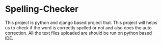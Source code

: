 # Spelling-Checker
This project is python and django based project that.
This project will helps us to check if the word is correctly spelled or not and also does the auto correction.
All the text files uploaded are should be run on python based IDE.
